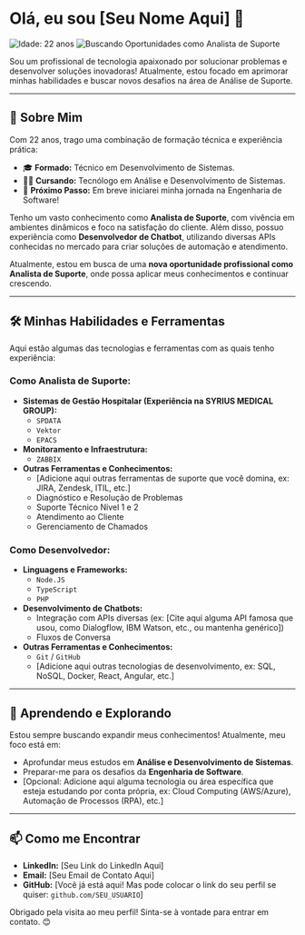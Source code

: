 # Olá, eu sou [Seu Nome Aqui] 👋

<p align="left">
  <img src="https://img.shields.io/badge/Idade-22_anos-blue" alt="Idade: 22 anos">
  <img src="https://img.shields.io/badge/Status-Buscando_Oportunidades_como_Analista_de_Suporte-brightgreen" alt="Buscando Oportunidades como Analista de Suporte">
</p>

Sou um profissional de tecnologia apaixonado por solucionar problemas e desenvolver soluções inovadoras! Atualmente, estou focado em aprimorar minhas habilidades e buscar novos desafios na área de Análise de Suporte.

---

## 🚀 Sobre Mim

Com 22 anos, trago uma combinação de formação técnica e experiência prática:

* 🎓 **Formado:** Técnico em Desenvolvimento de Sistemas.
* 👨‍💻 **Cursando:** Tecnólogo em Análise e Desenvolvimento de Sistemas.
* 🎯 **Próximo Passo:** Em breve iniciarei minha jornada na Engenharia de Software!

Tenho um vasto conhecimento como **Analista de Suporte**, com vivência em ambientes dinâmicos e foco na satisfação do cliente. Além disso, possuo experiência como **Desenvolvedor de Chatbot**, utilizando diversas APIs conhecidas no mercado para criar soluções de automação e atendimento.

Atualmente, estou em busca de uma **nova oportunidade profissional como Analista de Suporte**, onde possa aplicar meus conhecimentos e continuar crescendo.

---

## 🛠️ Minhas Habilidades e Ferramentas

Aqui estão algumas das tecnologias e ferramentas com as quais tenho experiência:

### Como Analista de Suporte:
* **Sistemas de Gestão Hospitalar (Experiência na SYRIUS MEDICAL GROUP):**
    * `SPDATA`
    * `Vektor`
    * `EPACS`
* **Monitoramento e Infraestrutura:**
    * `ZABBIX`
* **Outras Ferramentas e Conhecimentos:**
    * [Adicione aqui outras ferramentas de suporte que você domina, ex: JIRA, Zendesk, ITIL, etc.]
    * Diagnóstico e Resolução de Problemas
    * Suporte Técnico Nível 1 e 2
    * Atendimento ao Cliente
    * Gerenciamento de Chamados

### Como Desenvolvedor:
* **Linguagens e Frameworks:**
    * `Node.JS`
    * `TypeScript`
    * `PHP`
* **Desenvolvimento de Chatbots:**
    * Integração com APIs diversas (ex: [Cite aqui alguma API famosa que usou, como Dialogflow, IBM Watson, etc., ou mantenha genérico])
    * Fluxos de Conversa
* **Outras Ferramentas e Conhecimentos:**
    * `Git` / `GitHub`
    * [Adicione aqui outras tecnologias de desenvolvimento, ex: SQL, NoSQL, Docker, React, Angular, etc.]

---

## 🌱 Aprendendo e Explorando

Estou sempre buscando expandir meus conhecimentos! Atualmente, meu foco está em:
* Aprofundar meus estudos em **Análise e Desenvolvimento de Sistemas**.
* Preparar-me para os desafios da **Engenharia de Software**.
* [Opcional: Adicione aqui alguma tecnologia ou área específica que esteja estudando por conta própria, ex: Cloud Computing (AWS/Azure), Automação de Processos (RPA), etc.]

---

## 📫 Como me Encontrar

* **LinkedIn:** [Seu Link do LinkedIn Aqui]
* **Email:** [Seu Email de Contato Aqui]
* **GitHub:** [Você já está aqui! Mas pode colocar o link do seu perfil se quiser: `github.com/SEU_USUARIO`]

Obrigado pela visita ao meu perfil! Sinta-se à vontade para entrar em contato. 😊
